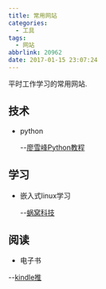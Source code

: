```yaml
---
title: 常用网站
categories:
  - 工具
tags:
  - 网站
abbrlink: 20962
date: 2017-01-15 23:07:24
---
```



平时工作学习的常用网站.

<!--more-->

## 技术

* python

	--[廖雪峰Python教程](http://www.liaoxuefeng.com/wiki/0014316089557264a6b348958f449949df42a6d3a2e542c000/)

## 学习

* 嵌入式linux学习

	--[蜗窝科技](http://www.wowotech.net/)

## 阅读

* 电子书

 --[kindle推](http://www.kindlepush.com/main)
